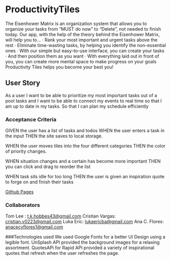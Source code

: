 # ProductivityTiles

The Eisenhower Matrix is an organization system that allows you to organize your tasks from “MUST do now” to “Delete”, not needed to finish today.
Our app, with the help of the theory behind the Eisenhower Matrix, will help you to…
· Rank your most important and urgent tasks above the rest
· Eliminate time-wasting tasks, by helping you identify the non-essential ones
· With our simple but easy-to-use interface, you can create your tasks
· And then position them as you want
· With everything laid out in front of you, you can create more mental space to make progress on your goals
Productivity Tiles helps you become your best you!

## User Story

As a user
I want to be able to prioritize my most important tasks out of a pool tasks and
I want to be able to connect my events to real time so that I am up to date in my tasks.
So that I can plan my schedule efficiently

### Acceptance Criteria

GIVEN the user has a list of tasks and todos
WHEN the user enters a task in the input
THEN the site saves to local storage.

WHEN the user moves tiles into the four different categories
THEN the color of priority changes.

WHEN situation changes and a certain has become more important
THEN you can click and drag to reorder the list

WHEN task sits idle for too long
THEN the user is given an inspiration quote to forge on and finish their tasks

[Github Pages](https://anacecyflores1.github.io/ProductivityTiles/)

### Collaborators

Tom Lee : t.k.hobbes43@gmail.com
Cristian Vargas: cristian.v0223@gmail.com
Luka Eric: lukaericba@gmail.com
Ana C. Flores: anacecyflores1@gmail.com

###Technologies used
We used Google Fonts for a better UI Design using a legible font.
UnSplash API provided the background images for a relaxing assortment.
QuotesAPi for Rapid API provided a variety of inspirational quotes that refresh when the user refreshes the page.
